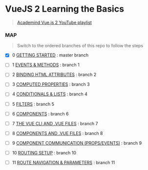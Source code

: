 # VueJS 2 Learning the Basics 

> [Academind Vue.js 2 YouTube playlist](https://www.youtube.com/playlist?list=PL55RiY5tL51p-YU-Uw90qQH419BM4Iz07)

### MAP

> Switch to the ordered branches of this repo to follow the steps

- [x] 0 [GETTING STARTED](https://www.youtube.com/watch?v=nyJSd6V2DRI&list=PL55RiY5tL51p-YU-Uw90qQH419BM4Iz07&index=2&t=0s)  : master branch
- [ ] 1 [EVENTS & METHODS](https://www.youtube.com/watch?v=8gkT_yWvP3c&list=PL55RiY5tL51p-YU-Uw90qQH419BM4Iz07&index=3&t=0s) : branch 1
- [ ] 2 [BINDING HTML ATTRIBUTES](https://www.youtube.com/watch?v=N198LSY_jTw&list=PL55RiY5tL51p-YU-Uw90qQH419BM4Iz07&index=4&t=0s) : branch 2
- [ ] 3 [COMPUTED PROPERTIES](https://www.youtube.com/watch?v=cx2WnT_sckA&list=PL55RiY5tL51p-YU-Uw90qQH419BM4Iz07&index=5&t=0s) : branch 3
- [ ] 4 [CONDITIONALS & LISTS](https://www.youtube.com/watch?v=sI_vgLd_CyU&list=PL55RiY5tL51p-YU-Uw90qQH419BM4Iz07&index=6&t=0s) : branch 4
- [ ] 5 [FILTERS](https://www.youtube.com/watch?v=Dh0E9aaedEA&list=PL55RiY5tL51p-YU-Uw90qQH419BM4Iz07&index=7&t=0s) : branch 5
- [ ] 6 [COMPONENTS](https://www.youtube.com/watch?v=kskV1q4iokk&list=PL55RiY5tL51p-YU-Uw90qQH419BM4Iz07&index=8&t=0s) : branch 6
- [ ] 7 [THE VUE CLI AND .VUE FILES](https://www.youtube.com/watch?v=6noJ0dlG7jM&list=PL55RiY5tL51p-YU-Uw90qQH419BM4Iz07&index=9&t=0s) : branch 7
- [ ] 8 [COMPONENTS AND .VUE FILES](https://www.youtube.com/watch?v=FWQSuskE5UA&list=PL55RiY5tL51p-YU-Uw90qQH419BM4Iz07&index=10&t=0s) : branch 8
- [ ] 9 [COMPONENT COMMUNICATION (PROPS/EVENTS)](https://www.youtube.com/watch?v=PPmg7ntQjzc&list=PL55RiY5tL51p-YU-Uw90qQH419BM4Iz07&index=11&t=0s) : branch 9
- [ ] 10 [ROUTING SETUP](https://www.youtube.com/watch?v=4lk9-PYensI&list=PL55RiY5tL51p-YU-Uw90qQH419BM4Iz07&index=12&t=0s) : branch 10
- [ ] 11 [ROUTE NAVIGATION & PARAMETERS](https://www.youtube.com/watch?v=ZYzAwFi5Xzo&list=PL55RiY5tL51p-YU-Uw90qQH419BM4Iz07&index=13&t=0s) : branch 11

